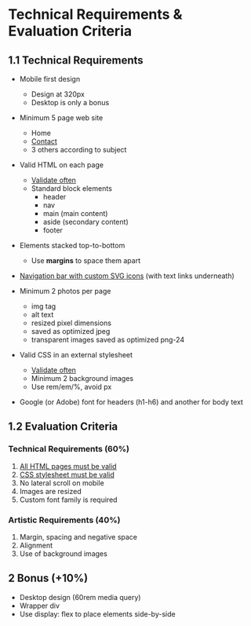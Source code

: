 # Technical Requirements & Evaluation Criteria 

## 1.1 Technical Requirements 

-   Mobile first design

    -   Design at 320px
    -   Desktop is only a bonus

-   Minimum 5 page web site

    -   Home
    -   [Contact](./form.md)
    -   3 others according to subject

-   Valid HTML on each page

    -   [Validate often](how-to-validate.md)
    -   Standard block elements
        -   header
        -   nav
        -   main (main content)
        -   aside (secondary content)
        -   footer

-   Elements stacked top-to-bottom

    -   Use **margins** to space them apart

-   [Navigation bar with custom SVG icons](./navigation-how-to.md) (with text links underneath)

-   Minimum 2 photos per page

    -   img tag
    -   alt text
    -   resized pixel dimensions
    -   saved as optimized jpeg
    -   transparent images saved as optimized png-24

-   Valid CSS in an external stylesheet

    -   [Validate often](how-to-validate.md)
    -   Minimum 2 background images
    -   Use rem/em/%, avoid px

-   Google (or Adobe) font for headers (h1-h6) and another for body text

## 1.2 Evaluation Criteria 

### Technical Requirements (60%)

1.  [All HTML pages must be valid](how-to-validate.md)
2.  [CSS stylesheet must be valid](how-to-validate.md)
3.  No lateral scroll on mobile
4.  Images are resized
5.  Custom font family is required

### Artistic Requirements (40%)

1.  Margin, spacing and negative space
2.  Alignment
3.  Use of background images

## 2 Bonus (+10%) 

-   Desktop design (60rem media query)
-   Wrapper div
-   Use display: flex to place elements side-by-side